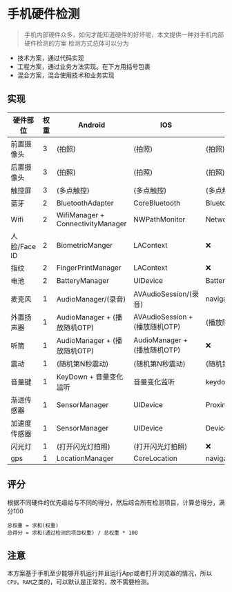 <!--
 * @Author: Hong.Zhang
 * @Date: 2024-06-12 16:53:41
 * @Description: 
-->
# 手机硬件检测

> 手机内部硬件众多，如何才能知道硬件的好坏呢，本文提供一种对手机内部硬件检测的方案
> 检测方式总体可以分为

  - 技术方案，通过代码实现
  - 工程方案，通过业务方法实现。在下方用括号包裹
  - 混合方案，混合使用技术和业务实现
  
## 实现

| 硬件部位     | 权重 | Android                           | IOS                            | Web                       |
| ------------ | ---- | --------------------------------- | ------------------------------ | ------------------------- |
| 前置摄像头   | 3    | (拍照)                            | (拍照)                         | (拍照)                    |
| 后置摄像头   | 3    | (拍照)                            | (拍照)                         | (拍照)                    |
| 触控屏       | 3    | (多点触控)                        | (多点触控)                     | (多点触控)                |
| 蓝牙         | 2    | BluetoothAdapter                  | CoreBluetooth                  | Bluetooth.getAvailability |
| Wifi         | 2    | WifiManager + ConnectivityManager | NWPathMonitor                  | NetworkInformation        |
| 人脸/Face ID | 2    | BiometricManger                   | LAContext                      | :x:                       |
| 指纹         | 2    | FingerPrintManager                | LAContext                      | :x:                       |
| 电池         | 2    | BatteryManager                    | UIDevice                       | BatteryManager.getBattery |
| 麦克风       | 1    | AudioManager/(录音)               | AVAudioSession/(录音)          | navigator.mediaDevices    |
| 外置扬声器   | 1    | AudioManager + (播放随机OTP)      | AVAudioSession + (播放随机OTP) | (播放随机OTP)             |
| 听筒         | 1    | AudioManager + (播放随机OTP)      | AudioManager + (播放随机OTP)   | :x:                       |
| 震动         | 1    | (随机第N秒震动)                   | (随机第N秒震动)                | (随机第N秒震动)           |
| 音量键       | 1    | KeyDown + 音量变化监听            | 音量变化监听                   | keydown + 音量变化监听    |
| 渐进传感器   | 1    | SensorManager                     | UIDevice                       | ProximitySensor           |
| 加速度传感器 | 1    | SensorManager                     | UIDevice                       | DeviceMotionEvent         |
| 闪光灯       | 1    | (打开闪光灯拍照)                  | (打开闪光灯拍照)               | :x:                       |
| gps          | 1    | LocationManager                   | CoreLocation                   | navigator.geolocation     |

## 评分

根据不同硬件的优先级给与不同的得分，然后综合所有检测项目，计算总得分，满分100

```
总权重 = 求和(权重)
总得分 = 求和(通过检测的项目权重) / 总权重 * 100
```

## 注意

本方案基于手机至少能够开机运行并且运行App或者打开浏览器的情况，所以`CPU`，`RAM`之类的，可以默认是正常的，故不需要检测。